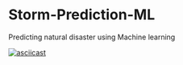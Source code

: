 # Storm-Prediction-ML
Predicting natural disaster using Machine learning

[![asciicast](https://asciinema.org/a/iHKN9f5ZHhL1FG3jDvlaB4yDL.svg)](https://asciinema.org/a/iHKN9f5ZHhL1FG3jDvlaB4yDL)
